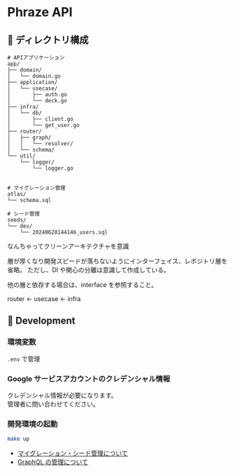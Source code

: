 # Phraze API

## 📂 ディレクトリ構成

```tree
# APIアプリケーション
app/
├── domain/
│   └── domain.go
├── application/
│   └── usecase/
│       ├── auth.go
│       └── deck.go
├── infra/
│   └── db/
│       ├── client.go
│       └── get_user.go
├── router/
│   ├── graph/
│   │   └── resolver/
│   └── schema/
└── util/
    └── logger/
        └── logger.go


# マイグレーション管理
atlas/
└── schema.sql

# シード管理
seeds/
└── dev/
    └── 20240628144146_users.sql
```

なんちゃってクリーンアーキテクチャを意識

層が厚くなり開発スピードが落ちないようにインターフェイス、レポジトリ層を省略。
ただし、DI や関心の分離は意識して作成している。

他の層と依存する場合は、interface を参照すること。

router ← usecase ← infra

## 🔧 Development

### 環境変数

`.env` で管理

### Google サービスアカウントのクレデンシャル情報

クレデンシャル情報が必要になります。  
管理者に問い合わせてください。

### 開発環境の起動

```bash
make up
```

- [マイグレーション・シード管理について](./atlas/)
- [GraphQL の管理について](./app/infra/graph/)
